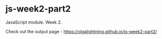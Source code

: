 # js-week2-part2
JavaScript module. Week 2.

Check out the output page - https://olgalightning.github.io/js-week2-part2/
